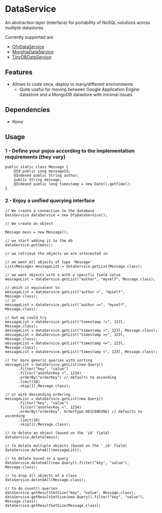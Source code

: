 # DataService

An abstraction layer (interface) for portability of NoSQL solutions across multiple datastores

Currently supported are
* [OfyDataService](https://github.com/fratuz610/OfyDataService)
* [MorphiaDataService](https://github.com/fratuz610/MorphiaDataService)
* [TinyDBDataService](https://github.com/fratuz610/TinyDB)

## Features

* Allows to code once, deploy to many/different environments
    * Quite useful for moving between Google Application Engine datastore and a MongoDB datastore with minimal issues

## Dependencies

 * None

## Usage

### 1 - Define your pojos according to the implementation requirements (they vary)

    public static class Message {
        @Id public Long messageId;
        @Indexed public String author;
        public String message;
        @Indexed public long timestamp = new Date().getTime();
    }

### 2 - Enjoy a unified querying interface

    // We create a connection to the database
    DataService dataService = new OfyDataService();

    // We create an object

    Message mess = new Message();
    
    // we start adding it to the db
    dataService.put(mess);

    // we retrieve the objects we are interested in

    // we want all objects of type 'Message'
    List<Message> messageList = dataService.getList(Message.class);

    // we want objects with a with a specific field value
    messageList = dataService.getList("author", "myself", Message.class);

    // which is equivalent to
    messageList = dataService.getList("author =", "myself", Message.class);
    // or
    messageList = dataService.getList("author ==", "myself", Message.class);

    // but we could try
    messageList = dataService.getList("timestamp !=", 123l, Message.class);
    messageList = dataService.getList("timestamp >", 123l, Message.class);
    messageList = dataService.getList("timestamp >=", 123l, Message.class);
    messageList = dataService.getList("timestamp <=", 123l, Message.class);
    messageList = dataService.getList("timestamp <", 123l, Message.class);

    // for more generic queries with sorting
    messageList = dataService.getList(new Query()
          .filter("key", "value")
          .filter("anotherKey <", 1234)
          .orderBy("orderKey") // defaults to ascending
          .limit(10)
          .skip(1),Message.class);

    // or with descending ordering
    messageList = dataService.getList(new Query()
          .filter("key", "value")
          .filter("anotherKey <", 1234)
          .orderBy("orderKey", OrderType.DESCENDING) // defaults to ascending
          .limit(10)
          .skip(1),Message.class);

    // to delete an object (based on the 'id' field)
    dataService.delete(mess);

    // to delete multiple objects (based on the '_id' field)
    dataService.deleteAll(messageList);

    // to delete based on a query
    dataService.deleteAll(new Query().filter("key", "value"), Message.class);
    
    // to drop all objects of a class
    dataService.deleteAll(Message.class);

    // to do count() queries
    dataService.getResultSetSize("key", "value", Message.class);
    dataService.getResultSetSize(new Query().filter("key", "value"), Message.class);
    dataService.getResultSetSize(Message.class);
